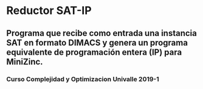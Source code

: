 # Reductor SAT-IP

## Programa que recibe como entrada una instancia SAT en formato DIMACS y genera un programa equivalente de programación entera (IP) para MiniZinc.   


### Curso Complejidad y Optimizacion Univalle 2019-1